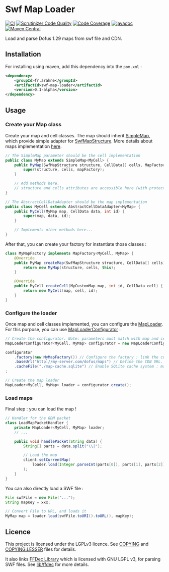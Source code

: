# Swf Map Loader
[![CI](https://github.com/Arakne/SwfMapLoader/actions/workflows/ci.yaml/badge.svg)](https://github.com/Arakne/SwfMapLoader/actions/workflows/ci.yaml)
[![Scrutinizer Code Quality](https://scrutinizer-ci.com/g/Arakne/SwfMapLoader/badges/quality-score.png?b=master)](https://scrutinizer-ci.com/g/Arakne/SwfMapLoader/?branch=master)
[![Code Coverage](https://scrutinizer-ci.com/g/Arakne/SwfMapLoader/badges/coverage.png?b=master)](https://scrutinizer-ci.com/g/Arakne/SwfMapLoader/?branch=master) 
[![javadoc](https://javadoc.io/badge2/fr.arakne/swf-map-loader/javadoc.svg)](https://javadoc.io/doc/fr.arakne/swf-map-loader)
[![Maven Central](https://img.shields.io/maven-central/v/fr.arakne/swf-map-loader)](https://search.maven.org/artifact/fr.arakne/swf-map-loader) 
 
Load and parse Dofus 1.29 maps from swf file and CDN.

## Installation

For installing using maven, add this dependency into the `pom.xml` :

```xml
<dependency>
    <groupId>fr.arakne</groupId>
    <artifactId>swf-map-loader</artifactId>
    <version>0.1-alpha</version>
</dependency>
```

## Usage

### Create your Map class

Create your map and cell classes. The map should inherit [SimpleMap](src/main/java/fr/arakne/swfmaploader/map/SimpleMap.java), which provide simple adapter for [SwfMapStructure](src/main/java/fr/arakne/swfmaploader/swf/SwfMapStructure.java).
More details about maps implementation [here](https://github.com/Arakne/ArakneUtils/tree/master/arakne-map#map-implementation).

```java
// The SimpleMap parameter should be the cell implementation
public class MyMap extends SimpleMap<MyCell> {
    public MyMap(SwfMapStructure structure, CellData[] cells, MapFactory<MyCell, MyMap> mapFactory) {
        super(structure, cells, mapFactory);
    }

    // Add methods here.
    // structure and cells attributes are accessible here (with protected access)
}

// The AbstractCellDataAdapter should be the map implementation
public class MyCell extends AbstractCellDataAdapter<MyMap> {
    public MyCell(MyMap map, CellData data, int id) {
        super(map, data, id);
    }

    // Implements other methods here...
}
```

After that, you can create your factory for instantiate those classes :

```java
class MyMapFactory implements MapFactory<MyCell, MyMap> {
    @Override
    public MyMap createMap(SwfMapStructure structure, CellData[] cells) {
        return new MyMap(structure, cells, this);
    }

    @Override
    public MyCell createCell(MyCustomMap map, int id, CellData cell) {
        return new MyCell(map, cell, id);
    }
}
```

### Configure the loader

Once map and cell classes implemented, you can configure the [MapLoader](src/main/java/fr/arakne/swfmaploader/MapLoader.java).
For this purpose, you can use [MapLoaderConfigurator](src/main/java/fr/arakne/swfmaploader/MapLoaderConfigurator.java) :

```java
// Create the configurator. Note: parameters must match with map and cell implementations
MapLoaderConfigurator<MyCell, MyMap> configurator = new MapLoaderConfigurator<>();

configurator
    .factory(new MyMapFactory()) // Configure the factory : link the custom map implementation to the loader
    .baseUrl("http://my-server.com/dofus/maps") // Define the CDN URL. SWF files must be located at the given path
    .cacheFile("./map-cache.sqlite") // Enable SQLite cache system : maps will be parsed once, and will be retrieved from the cache for further access.
;

// Create the map loader
MapLoader<MyCell, MyMap> loader = configurator.create();
```

### Load maps

Final step : you can load the map !

```java
// Handler for the GDM packet
class LoadMapPacketHandler {
    private MapLoader<MyCell, MyMap> loader;
    // ...

    public void handlePacket(String data) {
        String[] parts = data.split("\\|");

        // Load the map
        client.setCurrentMap(
            loader.load(Integer.parseInt(parts[0]), parts[1], parts[2])
        );
    }
}
```

You can also directly load a SWF file :

```java
File swfFile = new File("...");
String mapKey = xxx;

// Convert File to URL, and loads it
MyMap map = loader.load(swfFile.toURI().toURL(), mapKey);
```

## Licence

This project is licensed under the LGPLv3 licence. See [COPYING](./COPYING) and [COPYING.LESSER](./COPYING.LESSER) files for details.

It also links [FFDec Library](https://github.com/jindrapetrik/jpexs-decompiler) which is licensed with GNU LGPL v3, for parsing SWF files.
See [lib/ffdec](lib/com/jpexs/ffdec-lib) for more details.
